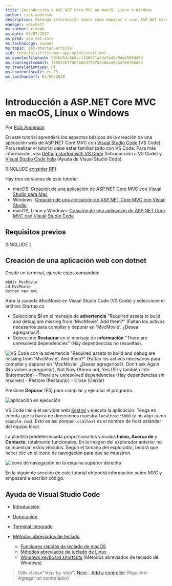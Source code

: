 ```yaml
---
title: Introducción a ASP.NET Core MVC en macOS, Linux o Windows
author: rick-anderson
description: Obtenga información sobre cómo empezar a usar ASP.NET Core MVC y Visual Studio Code en macOS, Linux y Windows.
manager: wpickett
ms.author: riande
ms.date: 07/07/2017
ms.prod: asp.net-core
ms.technology: aspnet
ms.topic: get-started-article
uid: tutorials/first-mvc-app-xplat/start-mvc
ms.openlocfilehash: 50fbd54c6b0cc1146271afda7e45a0dab590dd7d
ms.sourcegitcommit: f8852267f463b62d7f975e56bea9aa3f68fbbdeb
ms.translationtype: HT
ms.contentlocale: es-ES
ms.lasthandoff: 04/06/2018
---
```

# <a name="introduction-to-aspnet-core-mvc-on-macos-linux-or-windows"></a>Introducción a ASP.NET Core MVC en macOS, Linux o Windows

Por [Rick Anderson](https://twitter.com/RickAndMSFT)

En este tutorial aprenderá los aspectos básicos de la creación de una aplicación web de ASP.NET Core MVC con [Visual Studio Code](https://code.visualstudio.com) (VS Code). Para realizar el tutorial debe estar familiarizado con VS Code. Para más información, vea [Getting started with VS Code](https://code.visualstudio.com/docs) (Introducción a VS Code) y [Visual Studio Code help](#visual-studio-code-help) (Ayuda de Visual Studio Code). 

[!INCLUDE [consider RP](../../includes/razor.md)]

Hay tres versiones de este tutorial:

* macOS: [Creación de una aplicación de ASP.NET Core MVC con Visual Studio para Mac](xref:tutorials/first-mvc-app-mac/start-mvc)
* Windows: [Creación de una aplicación de ASP.NET Core MVC con Visual Studio](xref:tutorials/first-mvc-app/start-mvc)
* macOS, Linux y Windows: [Creación de una aplicación de ASP.NET Core MVC con Visual Studio Code](xref:tutorials/first-mvc-app-xplat/start-mvc) 

## <a name="prerequisites"></a>Requisitos previos

[!INCLUDE [](~/includes/net-core-prereqs-vscode.md)]

## <a name="create-a-web-app-with-dotnet"></a>Creación de una aplicación web con dotnet

Desde un terminal, ejecute estos comandos:

```console
mkdir MvcMovie
cd MvcMovie
dotnet new mvc
```

Abra la carpeta *MvcMovie* en Visual Studio Code (VS Code) y seleccione el archivo *Startup.cs*.

- Seleccione **Sí** en el mensaje de **advertencia** "Required assets to build and debug are missing from 'MvcMovie'. Add them?" (Faltan los activos necesarios para compilar y depurar en 'MvcMovie'. ¿Desea agregarlos?).
- Seleccione **Restaurar** en el mensaje de **información** "There are unresolved dependencies" (Hay dependencias no resueltas).

![VS Code con la advertencia "Required assets to build and debug are missing from 'MvcMovie'. Add them?" (Faltan los activos necesarios para compilar y depurar en 'MvcMovie'. ¿Desea agregarlos?). Don't ask Again (No volver a preguntar), Not Now (Ahora no), Yes (Sí) y también Info (Información) - There are unresolved dependencies (Hay dependencias sin resolver) - Restore (Restaurar) - Close (Cerrar)](../web-api-vsc/_static/vsc_restore.png)

Presione **Depurar** (F5) para compilar y ejecutar el programa.

![aplicación en ejecución](../first-mvc-app/start-mvc/_static/1.png)

VS Code inicia el servidor web [Kestrel](xref:fundamentals/servers/kestrel) y ejecuta la aplicación. Tenga en cuenta que la barra de direcciones muestra `localhost:5000` (y no algo como `example.com`). Esto es así porque `localhost` es el nombre de host estándar del equipo local.

La plantilla predeterminada proporciona los vínculos **Inicio, Acerca de** y **Contacto**, totalmente funcionales. En la imagen del explorador anterior no se muestran estos vínculos. Según el tamaño del explorador, tendrá que hacer clic en el icono de navegación para que se muestren.

![icono de navegación en la esquina superior derecha](../first-mvc-app/start-mvc/_static/2.png)

En la siguiente sección de este tutorial obtendrá información sobre MVC y empezará a escribir código.

## <a name="visual-studio-code-help"></a>Ayuda de Visual Studio Code

- [Introducción](https://code.visualstudio.com/docs)
- [Depuración](https://code.visualstudio.com/docs/editor/debugging)
- [Terminal integrado](https://code.visualstudio.com/docs/editor/integrated-terminal)
- [Métodos abreviados de teclado](https://code.visualstudio.com/docs/getstarted/keybindings#_keyboard-shortcuts-reference)

  - [Funciones rápidas de teclado de macOS](https://code.visualstudio.com/shortcuts/keyboard-shortcuts-macos.pdf)
  - [Métodos abreviados de teclado de Linux](https://code.visualstudio.com/shortcuts/keyboard-shortcuts-linux.pdf)
  - [Windows keyboard shortcuts](https://code.visualstudio.com/shortcuts/keyboard-shortcuts-windows.pdf) (Métodos abreviados de teclado de Windows)

> [!div class="step-by-step"]
> [Next - Add a controller](adding-controller.md) (Siguiente - Agregar un controlador)

